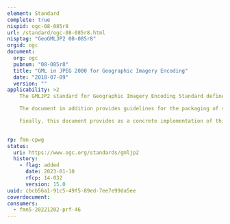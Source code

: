 ```yaml
---
element: Standard
complete: true
nispid: ogc-08-085r8
url: /standard/ogc-08-085r8.html
nisptag: "GeoGMLJP2 08-085r8"
orgid: ogc
document:
  org: ogc
  pubnum: "08-085r8"
  title: "GML in JPEG 2000 for Geographic Imagery Encoding"
  date: "2018-07-09"
  version: ""
applicability: >2
    The GMLJP2 standard for Geographic Imagery Encoding Standard defines the means by which the Geography Markup Language (GML) standard is used within JPEG 2000 images for geographic imagery. The standard defines a means for encoding and packaging of CIS rectified and referenceable grid coverages and supporting structures within the XML boxes of the header of the JPEG 2000 data format. Thus, this document provides a way to georeference the data associated with the range sets of the coverage  that is, imagery and other gridded data contained in a JPEG 2000 file.

    The document in addition provides guidelines for the packaging of single as well as multiple codestreams, where each codestream represents a separate image or other gridded data. Further, this document provides guidelines for the enhancement of the following supporting structures and other data associated with CIS grid coverage domain sets  metadata, features, annotations, styles, coordinate reference systems, and units of measure.

    Finally, this document provides as a concrete implementation of this encoding standard an associated application schema that can be extended to include geometrical feature descriptions and annotations.

  
rp: fmn-cpwg
status:
  uri: https://www.ogc.org/standards/gmljp2
  history: 
    - flag: added
      date: 2023-01-10
      rfcp: 14-032
      version: 15.0
uuid: cbcb56a1-91c5-49f5-89ed-7ee7e99da5ee
coverdocument:
consumers:
  - fmn5-20221202-prf-46
---
```

